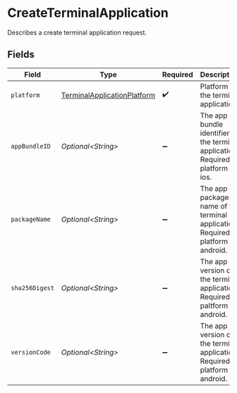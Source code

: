 # CreateTerminalApplication

Describes a create terminal application request.


## Fields

| Field                                                                                 | Type                                                                                  | Required                                                                              | Description                                                                           | Example                                                                               |
| ------------------------------------------------------------------------------------- | ------------------------------------------------------------------------------------- | ------------------------------------------------------------------------------------- | ------------------------------------------------------------------------------------- | ------------------------------------------------------------------------------------- |
| `platform`                                                                            | [TerminalApplicationPlatform](../../models/components/TerminalApplicationPlatform.md) | :heavy_check_mark:                                                                    | Platform of the terminal application.                                                 | ios                                                                                   |
| `appBundleID`                                                                         | *Optional\<String>*                                                                   | :heavy_minus_sign:                                                                    | The app bundle identifier of the terminal application. Required if platform is ios.   |                                                                                       |
| `packageName`                                                                         | *Optional\<String>*                                                                   | :heavy_minus_sign:                                                                    | The app package name of the terminal application. Required if platform is android.    |                                                                                       |
| `sha256Digest`                                                                        | *Optional\<String>*                                                                   | :heavy_minus_sign:                                                                    | The app version of the terminal application. Required if paltform is android.         |                                                                                       |
| `versionCode`                                                                         | *Optional\<String>*                                                                   | :heavy_minus_sign:                                                                    | The app version of the terminal application. Required if platform is android.         |                                                                                       |